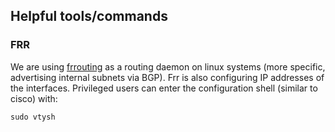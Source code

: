 ## Helpful tools/commands

### FRR
We are using [frrouting](https://frrouting.org) as a routing daemon on linux systems (more specific, advertising internal subnets via BGP). Frr is also configuring IP addresses of the interfaces.
Privileged users can enter the configuration shell (similar to cisco) with:
```
sudo vtysh
```